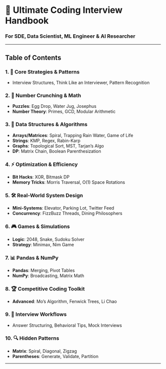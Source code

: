 # 📘 **Ultimate Coding Interview Handbook**  
### **For SDE, Data Scientist, ML Engineer & AI Researcher**  

---

## **Table of Contents**  

### **1. 🧠 Core Strategies & Patterns**  
- Interview Structures, Think Like an Interviewer, Pattern Recognition  

### **2. 🔢 Number Crunching & Math**  
- **Puzzles**: Egg Drop, Water Jug, Josephus  
- **Number Theory**: Primes, GCD, Modular Arithmetic  

### **3. 🧩 Data Structures & Algorithms**  
- **Arrays/Matrices**: Spiral, Trapping Rain Water, Game of Life  
- **Strings**: KMP, Regex, Rabin-Karp  
- **Graphs**: Topological Sort, MST, Tarjan’s Algo  
- **DP**: Matrix Chain, Boolean Parenthesization  

### **4. ⚡ Optimization & Efficiency**  
- **Bit Hacks**: XOR, Bitmask DP  
- **Memory Tricks**: Morris Traversal, O(1) Space Rotations  

### **5. 🛠️ Real-World System Design**  
- **Mini-Systems**: Elevator, Parking Lot, Twitter Feed  
- **Concurrency**: FizzBuzz Threads, Dining Philosophers  

### **6. 🎮 Games & Simulations**  
- **Logic**: 2048, Snake, Sudoku Solver  
- **Strategy**: Minimax, Nim Game  

### **7. 📊 Pandas & NumPy**  
- **Pandas**: Merging, Pivot Tables  
- **NumPy**: Broadcasting, Matrix Math  

### **8. 🏆 Competitive Coding Toolkit**  
- **Advanced**: Mo’s Algorithm, Fenwick Trees, Li Chao  

### **9. 🎯 Interview Workflows**  
- Answer Structuring, Behavioral Tips, Mock Interviews  

### **10. 🔍 Hidden Patterns**  
- **Matrix**: Spiral, Diagonal, Zigzag  
- **Parentheses**: Generate, Validate, Partition  

---
